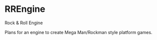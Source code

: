 # RREngine
Rock &amp; Roll Engine

Plans for an engine to create Mega Man/Rockman style platform games.
